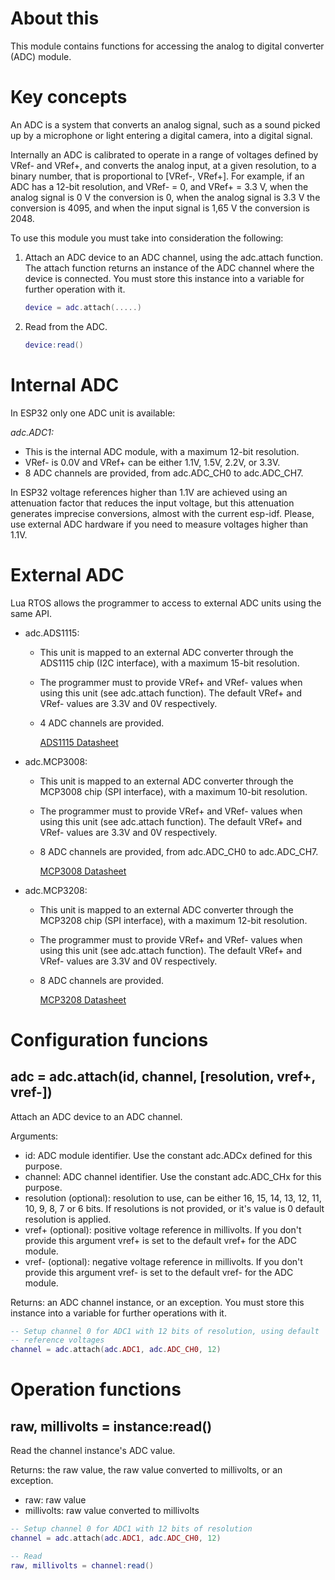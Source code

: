 # About this

This module contains functions for accessing the analog to digital converter (ADC) module.

# Key concepts

An ADC is a system that converts an analog signal, such as a sound picked up by a microphone or light entering a digital camera, into a digital signal.

Internally an ADC is calibrated to operate in a range of voltages defined by VRef- and VRef+, and converts the analog input, at a given resolution, to a binary number, that is proportional to [VRef-, VRef+]. For example, if an ADC has a 12-bit resolution, and VRef- = 0, and VRef+ = 3.3 V, when the analog signal is 0 V the conversion is 0, when the analog signal is 3.3 V the conversion is 4095, and when the input signal is 1,65 V the conversion is 2048.

To use this module you must take into consideration the following:

1. Attach an ADC device to an ADC channel, using the adc.attach function. The attach function returns an instance of the ADC channel where the device is connected. You must store this instance into a variable for further operation with it.

   ```lua
   device = adc.attach(.....)
   ```

2. Read from the ADC.

   ```lua
   device:read()
   ```

# Internal ADC

In ESP32 only one ADC unit is available:

_adc.ADC1:_

  * This is the internal ADC module, with a maximum 12-bit resolution.
  * VRef- is 0.0V and VRef+ can be either 1.1V, 1.5V, 2.2V, or 3.3V.
  * 8 ADC channels are provided, from adc.ADC_CH0 to adc.ADC_CH7.

In ESP32 voltage references higher than 1.1V are achieved using an attenuation factor that reduces the input voltage, but this attenuation generates imprecise conversions, almost with the current esp-idf. Please, use external ADC hardware if you need to measure voltages higher than 1.1V.

# External ADC

Lua RTOS allows the programmer to access to external ADC units using the same API.

* adc.ADS1115:

  * This unit is mapped to an external ADC converter through the ADS1115 chip (I2C interface), with a maximum 15-bit resolution.

  * The programmer must to provide VRef+ and VRef- values when using this unit (see adc.attach function). The default VRef+ and VRef- values are 3.3V and 0V respectively.

  * 4 ADC channels are provided.

    [ADS1115 Datasheet](http://www.ti.com/lit/ds/sbas444c/sbas444c.pdf)

* adc.MCP3008:

  * This unit is mapped to an external ADC converter through the MCP3008 chip (SPI interface), with a maximum 10-bit resolution.

  * The programmer must to provide VRef+ and VRef- values when using this unit (see adc.attach function). The default VRef+ and VRef- values are 3.3V and 0V respectively.

  * 8 ADC channels are provided, from adc.ADC_CH0 to adc.ADC_CH7.

    [MCP3008 Datasheet](http://ww1.microchip.com/downloads/en/DeviceDoc/21295C.pdf)

* adc.MCP3208:

  * This unit is mapped to an external ADC converter through the MCP3208 chip (SPI interface), with a maximum 12-bit resolution.

  * The programmer must to provide VRef+ and VRef- values when using this unit (see adc.attach function). The default VRef+ and VRef- values are 3.3V and 0V respectively.

  * 8 ADC channels are provided.

    [MCP3208 Datasheet](http://ww1.microchip.com/downloads/en/DeviceDoc/21298D.pdf)

# Configuration funcions

## adc = adc.attach(id, channel, [resolution, vref+, vref-])

Attach an ADC device to an ADC channel.

Arguments:

* id: ADC module identifier. Use the constant adc.ADCx defined for this purpose.
* channel: ADC channel identifier. Use the constant adc.ADC_CHx for this purpose.
* resolution (optional): resolution to use, can be either 16, 15, 14, 13, 12, 11, 10, 9, 8, 7 or 6 bits. If resolutions is not provided, or it's value is 0 default resolution is applied.
* vref+ (optional): positive voltage reference in millivolts. If you don't provide this argument vref+ is set to the default vref+ for the ADC module.
* vref- (optional): negative voltage reference in millivolts. If you don't provide this argument vref- is set to the default vref- for the ADC module.

Returns: an ADC channel instance, or an exception. You must store this instance into a variable for further operations with it.

```lua
-- Setup channel 0 for ADC1 with 12 bits of resolution, using default
-- reference voltages
channel = adc.attach(adc.ADC1, adc.ADC_CH0, 12)
```

# Operation functions

## raw, millivolts = instance:read()

Read the channel instance's ADC value.

Returns: the raw value, the raw value converted to millivolts, or an exception.

* raw: raw value
* millivolts: raw value converted to millivolts 

```lua
-- Setup channel 0 for ADC1 with 12 bits of resolution
channel = adc.attach(adc.ADC1, adc.ADC_CH0, 12)

-- Read
raw, millivolts = channel:read()
```